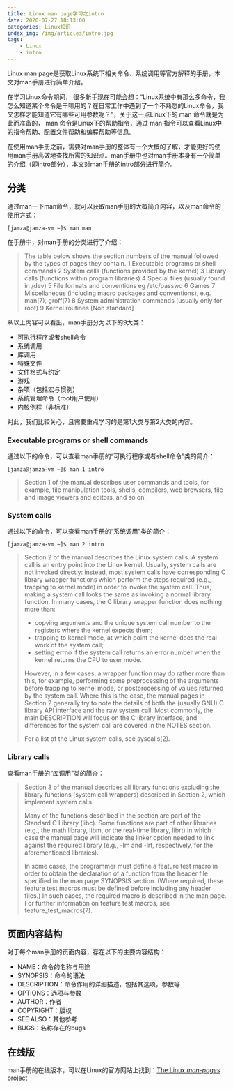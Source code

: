 ```yaml
---
title: Linux man page学习之intro
date: 2020-07-27 18:13:00
categories: Linux知识
index_img: /img/articles/intro.jpg
tags:
	- Linux
	- intro
---
```


Linux man page是获取Linux系统下相关命令、系统调用等官方解释的手册，本文对man手册进行简单介绍。

<!-- more -->

在学习Linux命令期间， 很多新手现在可能会想：“Linux系统中有那么多命令，我怎么知道某个命令是干嘛用的？在日常工作中遇到了一个不熟悉的Linux命令，我又怎样才能知道它有哪些可用参数呢？”，关于这一点Linux下的 man 命令就是为此而准备的， man 命令是Linux下的帮助指令，通过 man 指令可以查看Linux中的指令帮助、配置文件帮助和编程帮助等信息。

在使用man手册之前，需要对man手册的整体有一个大概的了解，才能更好的使用man手册高效地查找所需的知识点。man手册中也对man手册本身有一个简单的介绍（即intro部分），本文对man手册的intro部分进行简介。

## 分类

通过man一下man命令，就可以获取man手册的大概简介内容，以及man命令的使用方式：

~~~shell
[jamza@jamza-vm ~]$ man man
~~~

在手册中，对man手册的分类进行了介绍：

>  The table below shows the section numbers of the manual followed by the types of pages they contain.
>  1   Executable programs or shell commands
>  2   System calls (functions provided by the kernel)
>  3   Library calls (functions within program libraries)
>  4   Special files (usually found in /dev)
>  5   File formats and conventions eg /etc/passwd
>  6   Games
>  7   Miscellaneous (including macro packages and conventions), e.g. man(7), groff(7)
>  8   System administration commands (usually only for root)
>  9   Kernel routines [Non standard]

从以上内容可以看出，man手册分为以下的9大类：

- 可执行程序或者shell命令
- 系统调用
- 库调用
- 特殊文件
- 文件格式与约定
- 游戏
- 杂项（包括宏与惯例）
- 系统管理命令（root用户使用）
- 内核例程（非标准）

对此，我们比较关心，且需要重点学习的是第1大类与第2大类的内容。

### Executable programs or shell commands

通过以下的命令，可以查看man手册的“可执行程序或者shell命令”类的简介：

~~~shell
[jamza@jamza-vm ~]$ man 1 intro
~~~

> Section  1  of  the manual describes user commands and tools, for example, file manipulation tools, shells, compilers, web browsers, file and image viewers and editors, and so on.

### System calls

通过以下的命令，可以查看man手册的“系统调用”类的简介：

~~~shell
[jamza@jamza-vm ~]$ man 2 intro
~~~

> Section  2  of  the manual describes the Linux system calls.  A system call is an entry point into the Linux kernel.  Usually, system calls are not invoked directly: instead, most system calls have corresponding  C  library  wrapper  functions which  perform the steps required (e.g., trapping to kernel mode) in order to invoke the system call.  Thus, making a system call looks the same as invoking a normal library function.
> In many cases, the C library wrapper function does nothing more than:
>
>    *  copying arguments and the unique system call number to the registers where the kernel expects them;
>    *  trapping to kernel mode, at which point the kernel does the real work of the system call;
>    *  setting errno if the system call returns an error number when the kernel returns the CPU to user mode.
>
> However, in a few cases, a wrapper function may do rather more than this, for example, performing  some  preprocessing  of the  arguments before trapping to kernel mode, or postprocessing of values returned by the system call.  Where this is the case, the manual pages in Section 2 generally try to note the details of both the (usually GNU) C  library  API  interface and  the  raw system call.  Most commonly, the main DESCRIPTION will focus on the C library interface, and differences for the system call are covered in the NOTES section.
>
> For a list of the Linux system calls, see syscalls(2).

### Library calls

查看man手册的“库调用”类的简介：

> Section  3  of the manual describes all library functions excluding the library functions (system call wrappers) described in Section 2, which implement system calls.
>
> Many of the functions described in the section are part of the Standard C Library (libc).   Some  functions  are  part  of other  libraries  (e.g., the math library, libm, or the real-time library, librt) in which case the manual page will indicate the linker option needed to link against the required library (e.g., -lm and -lrt, respectively,  for  the  aforementioned libraries).
>
> In  some  cases, the programmer must define a feature test macro in order to obtain the declaration of a function from the header file specified in the man page SYNOPSIS section.  (Where required, these feature test macros must be defined before including  any header files.)  In such cases, the required macro is described in the man page.  For further information on feature test macros, see feature_test_macros(7).



## 页面内容结构

对于每个man手册的页面内容，存在以下的主要内容结构：

- NAME：命令的名称与用途
- SYNOPSIS：命令的语法
- DESCRIPTION：命令作用的详细描述，包括其选项，参数等
- OPTIONS：选项与参数
- AUTHOR：作者
- COPYRIGHT：版权
- SEE ALSO：其他参考
- BUGS：名称存在的bugs

## 在线版

man手册的在线版本，可以在Linux的官方网站上找到：[The Linux *man-pages* project](https://www.kernel.org/doc/man-pages/)